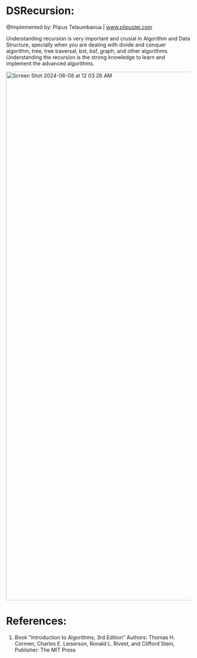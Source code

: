# DSRecursion:
@Implemented by: Plipus Telaumbanua | <a href="www.plipustel.com" target="_blank">www.plipustel.com</a> <p>
 Understanding recursion is very important and crusial in Algorithm and Data Structure, specially when you are dealing with divide and conquer algorithm, tree, tree traversal, bst, bsf, graph, and other algorithms. Understanding the recursion is the strong knowledge to learn and implement the advanced algorithms.<p>
<img width="1440" alt="Screen Shot 2024-06-08 at 12 03 26 AM" src="https://github.com/plipustel/DSRecursion/assets/11747796/e49fa9c7-3ae0-42ba-91d8-a816b88a18c0"><p>
# References:
1) Book "Introduction to Algorithms, 3rd Edition" Authors: Thomas H. Cormen, Charles E. Leiserson, Ronald L. Rivest, and Clifford Stein, Publisher: The MIT Press
